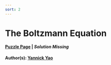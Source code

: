 ```yaml
---
sort: 2
---
```


# The Boltzmann Equation

#### [Puzzle Page](4.2-p.pdf) | *Solution Missing*
#### Author(s): [Yannick Yao](../../../../search.html?q=Yannick+Yao)


